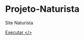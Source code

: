# Projeto-Naturista
 Site Naturista



 <a href="https://eltonmatospro.github.io/projeto-naturista/"> Executar </>
 
